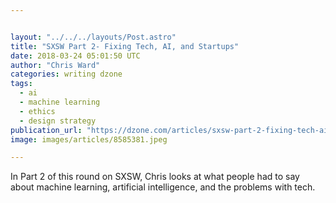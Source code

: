 ```yaml
---


layout: "../../../layouts/Post.astro"
title: "SXSW Part 2- Fixing Tech, AI, and Startups"
date: 2018-03-24 05:01:50 UTC
author: "Chris Ward"
categories: writing dzone
tags:
  - ai
  - machine learning
  - ethics
  - design strategy
publication_url: "https://dzone.com/articles/sxsw-part-2-fixing-tech-ai-and-startups"
image: images/articles/8585381.jpeg

---
```

In Part 2 of this round on SXSW, Chris looks at what people had to say about machine learning, artificial intelligence, and the problems with tech.

